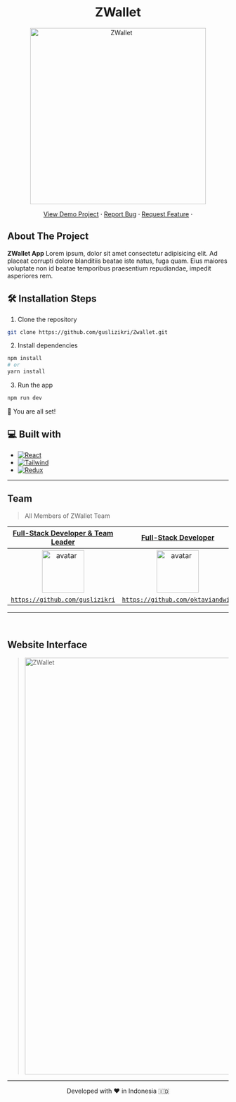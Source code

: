 <h1 align="center">
  ZWallet
</h1>

<p align="center"><img src="./src/assets/img/ZWallet-app.png" width="400px" alt="ZWallet" /></p>

<p align="center">
    <a href="https://www.fazztrack.com/" target="blank">View Demo Project</a>
    ·
    <a href="https://github.com/guslizikri/Zwallet/issues" target="blank">Report Bug</a>
    ·
    <a href="https://github.com/guslizikri/Zwallet/pulls">Request Feature</a>
    ·
</p>

## About The Project

 <p>
 <strong>ZWallet App</strong> Lorem ipsum, dolor sit amet consectetur adipisicing elit. Ad placeat corrupti dolore blanditiis beatae iste natus, fuga quam. Eius maiores voluptate non id beatae temporibus praesentium repudiandae, impedit asperiores rem.
 </p>

## 🛠️ Installation Steps

1. Clone the repository

```bash
git clone https://github.com/guslizikri/Zwallet.git
```

2. Install dependencies

```bash
npm install
# or
yarn install
```

3. Run the app

```bash
npm run dev
```

🌟 You are all set!

## 💻 Built with

- [![React][React.js]][React-url]
- [![Tailwind][Tailwind-CSS]][Tailwind-url]
- [![Redux][Redux]][Redux-url]

<hr>

## Team

> All Members of ZWallet Team

|                                 <a href="#" target="_blank">**Full-Stack Developer & Team Leader**</a>                                 |                                         <a href="#" target="_blank">**Full-Stack Developer**</a>                                         |                                       <a href="#" target="_blank">**Full-Stack Developer**</a>                                        |                                         <a href="#" target="_blank">**Full-Stack Developer**</a>                                          |
| :------------------------------------------------------------------------------------------------------------------------------------: | :--------------------------------------------------------------------------------------------------------------------------------------: | :-----------------------------------------------------------------------------------------------------------------------------------: | :---------------------------------------------------------------------------------------------------------------------------------------: |
| [<img src="https://avatars.githubusercontent.com/u/154682211?v=4" alt="avatar" width="96" height="96">](https://github.com/guslizikri) | [<img src="https://avatars.githubusercontent.com/u/139100874?v=4" alt="avatar" width="96" height="96">](https://github.com/oktaviandwip) | [<img src ="https://avatars.githubusercontent.com/u/67546196?v=4" alt="avatar" width="96" height="96">](https://github.com/Roisfaozi) | [<img src="https://avatars.githubusercontent.com/u/63093816?v=4" alt="avatar" width="96" height="96">)](https://github.com/taufikharahap) |
|                      <a href="https://github.com/guslizikri" target="_blank">`https://github.com/guslizikri`</a>                       |                     <a href="https://github.com/oktaviandwip" target="_blank">`https://github.com/oktaviandwip`</a>                      |                       <a href="https://github.com/Roisfaozi" target="_blank">`https://github.com/Roisfaozi`</a>                       |                     <a href="https://github.com/taufikharahap" target="_blank">`https://github.com/taufikharahap`</a>                     |

---

<br/>

## Website Interface

> <img src="./src/assets/img/ZWallet-app-home.png" width="946px" alt="ZWallet" />

<hr>
<p align="center">
Developed with ❤️ in Indonesia 	🇮🇩
</p>

<!-- MARKDOWN LINKS & IMAGES -->
<!-- https://www.markdownguide.org/basic-syntax/#reference-style-links -->

[React.js]: https://img.shields.io/badge/React-20232A?style=for-the-badge&logo=react&logoColor=61DAFB
[React-url]: https://reactjs.org/
[Tailwind-CSS]: https://img.shields.io/badge/tailwindcss-%2338B2AC.svg?style=for-the-badge&logo=tailwind-css&logoColor=white
[Tailwind-url]: https://tailwindcss.com/
[Redux]: https://img.shields.io/badge/redux-%23593d88.svg?style=for-the-badge&logo=redux&logoColor=white
[Redux-url]: https://redux.js.org/
